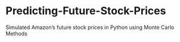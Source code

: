# Predicting-Future-Stock-Prices

Simulated Amazon’s future stock prices in Python using Monte Carlo Methods

